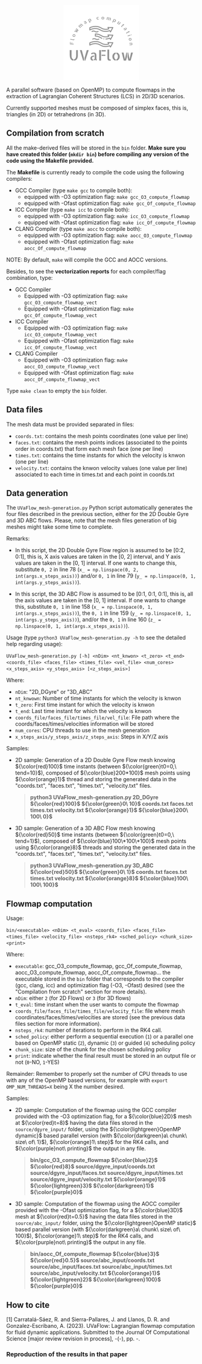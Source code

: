 <p align="center">
  <img src="https://github.com/uva-trasgo/UVaFlow/blob/master/UVaFlow_Logo.png"
 </p>

A parallel software (based on OpenMP) to compute flowmaps in the extraction of Lagrangian Coherent Structures (LCS) in 2D/3D scenarios.

Currently supported meshes must be composed of simplex faces, this is, triangles (in 2D) or tetrahedrons (in 3D).

## Compilation from scratch

All the make-derived files will be stored in the ```bin``` folder. 
__Make sure you have created this folder (```mkdir bin```) before compiling any version of the code using the Makefile provided.__

The __Makefile__ is currently ready to compile the code using the following compilers:
- GCC Compiler (type ```make gcc``` to compile both):
  - equipped with -O3 optimization flag: ```make gcc_O3_compute_flowmap```
  - equipped with -Ofast optimization flag: ```make gcc_Of_compute_flowmap```
- ICC Compiler (type ```make icc``` to compile both):
  - equipped with -O3 optimization flag: ```make icc_O3_compute_flowmap```
  - equipped with -Ofast optimization flag: ```make icc_Of_compute_flowmap```
- CLANG Compiler (type ```make aocc``` to compile both):
  - equipped with -O3 optimization flag: ```make aocc_O3_compute_flowmap```
  - equipped with -Ofast optimization flag: ```make aocc_Of_compute_flowmap```
  
NOTE: By default, ```make``` will compile the GCC and AOCC versions.
 
Besides, to see the __vectorization reports__ for each compiler/flag combination, type:
- GCC Compiler
  - Equipped with -O3 optimization flag: ```make gcc_O3_compute_flowmap_vect```
  - Equipped with -Ofast optimization flag: ```make gcc_Of_compute_flowmap_vect```
- ICC Compiler
  - Equipped with -O3 optimization flag: ```make icc_O3_compute_flowmap_vect```
  - Equipped with -Ofast optimization flag: ```make icc_Of_compute_flowmap_vect```
- CLANG Compiler
  - Equipped with -O3 optimization flag: ```make aocc_O3_compute_flowmap_vect```
  - Equipped with -Ofast optimization flag: ```make aocc_Of_compute_flowmap_vect```

Type ```make clean``` to empty the ```bin``` folder.

## Data files

The mesh data must be provided separated in files:
- ```coords.txt```: contains the mesh points coordinates (one value per line)
- ```faces.txt```: contains the mesh points indices (associated to the points order in coords.txt) that form each mesh face (one per line)
- ```times.txt```: contains the time instants for which the velocity is knwon (one per line)
- ```velocity.txt```: contains the knwon velocity values (one value per line) associated to each time in times.txt and each point in coords.txt

## Data generation

The ```UVaFlow_mesh-generation.py``` Python script automatically generates the four files described in the previous section, either for the 2D Double Gyre and 3D ABC flows. Please, note that the mesh files generation of big meshes might take some time to complete.

Remarks:

- In this script, the 2D Double Gyre Flow region is assumed to be [0:2, 0:1], this is, X axis values are taken in the [0, 2] interval, and Y axis values are taken in the [0, 1] interval. If one wants to change this, substitute ```0, 2``` in line 78 (```x_ = np.linspace(0, 2, int(args.x_steps_axis))```) and/or ```0, 1``` in line 79 (```y_ = np.linspace(0, 1, int(args.y_steps_axis))```).

- In this script, the 3D ABC Flow is assumed to be [0:1, 0:1, 0:1], this is, all the axis values are taken in the [0, 1] interval. If one wants to change this, substitute ```0, 1``` in line 158 (```x_ = np.linspace(0, 1, int(args.x_steps_axis))```), the ```0, 1``` in line 159 (```y_ = np.linspace(0, 1, int(args.y_steps_axis))```), and/or the ```0, 1``` in line 160 (```z_ = np.linspace(0, 1, int(args.x_steps_axis))```).

Usage (type ```python3 UVaFlow_mesh-generation.py -h``` to see the detailed help regarding usage): 

```UVaFlow_mesh-generation.py [-h] <nDim> <nt_knwon> <t_zero> <t_end> <coords_file> <faces_file> <times_file> <vel_file> <num_cores> <x_steps_axis> <y_steps_axis> [<z_steps_axis>]```

Where:
- ```nDim```: "2D_DGyre" or "3D_ABC"
- ```nt_knwown```: Number of time instants for which the velocity is knwon
- ```t_zero```: First time instant for which the velocity is knwon
- ```t_end```: Last time instant for which the velocity is knwon
- ```coords_file/faces_file/times_file/vel_file```: File path where the coords/faces/times/velocities information will be stored
- ```num_cores```: CPU threads to use in the mesh generation
- ```x_steps_axis/y_steps_axis/z_steps_axis```: Steps in X/Y/Z axis

Samples:

- 2D sample: Generation of a 2D Double Gyre Flow mesh knowing ${\color{red}100}$ time instants (between ${\color{green}t0=0,\ tend=10}$), composed of ${\color{blue}200*100}$ mesh points using ${\color{orange}1}$ thread and storing the generated data in the "coords.txt", "faces.txt", "times.txt", "velocity.txt" files.

  > __python3 UVaFlow_mesh-generation.py 2D_DGyre ${\color{red}100}$ ${\color{green}0\ 10}$ coords.txt faces.txt times.txt velocity.txt ${\color{orange}1}$ ${\color{blue}200\ 100\ 0}$__

- 3D sample: Generation of a 3D ABC Flow mesh knowing ${\color{red}50}$ time instants (between ${\color{green}t0=0,\ tend=1}$), composed of ${\color{blue}100\*100\*100}$ mesh points using ${\color{orange}8}$ threads and storing the generated data in the "coords.txt", "faces.txt", "times.txt", "velocity.txt" files.

  > __python3 UVaFlow_mesh-generation.py 3D_ABC ${\color{red}50}$ ${\color{green}0\ 1}$ coords.txt faces.txt times.txt velocity.txt ${\color{orange}8}$ ${\color{blue}100\ 100\ 100}$__
  
## Flowmap computation

Usage:

```bin/<executable> <nDim> <t_eval> <coords_file> <faces_file> <times_file> <velocity_file> <nsteps_rk4> <sched_policy> <chunk_size> <print>```

Where:
- ```executable```: gcc_O3_compute_flowmap, gcc_Of_compute_flowmap, aocc_O3_compute_flowmap, aocc_Of_compute_flowmap... the executable stored in the ```bin``` folder that corresponds to the compiler (gcc, clang, icc) and optimization flag (-O3, -Ofast) desired (see the "Compilation from scratch" section for more details).
- ```nDim```: either ```2``` (for 2D Flows) or ```3``` (for 3D flows)
- ```t_eval```: time instant when the user wants to compute the flowmap
- ```coords_file/faces_file/times_file/velocity_file```:  file where mesh coordinates/faces/times/velocities are stored (see the previous data files section for more information).
- ```nsteps_rk4```: number of iterations to perform in the RK4 call.
- ```sched_policy```: either perform a sequential execution (```1```) or a parallel one based on OpenMP static (```2```), dynamic (```3```) or guided (```4```) scheduling policy
- ```chunk_size```: size of the chunk for the chosen scheduling policy
- ```print```: indicate whether the final result must be stored in an output file or not (```0```-NO, ```1```-YES)

Remainder: Remember to properly set the number of CPU threads to use with any of the OpenMP based versions, for example with ```export OMP_NUM_THREADS=X``` being X the number desired.

Samples:

- 2D sample: Computation of the flowmap using the GCC compiler provided with the -O3 optimization flag, for a ${\color{blue}2D}$ mesh at ${\color{red}t=8}$ having the data files stored in the ```source/dgyre_input/``` folder, using the ${\color{lightgreen}OpenMP dynamic}$ based parallel version (with ${\color{darkgreen}a\ chunk\ size\ of\ 1}$), ${\color{orange}1\ step}$ for the RK4 calls, and ${\color{purple}not\ printing}$ the output in any file.

  > __bin/gcc_O3_compute_flowmap ${\color{blue}2}$ ${\color{red}8}$ source/dgyre_input/coords.txt source/dgyre_input/faces.txt source/dgyre_input/times.txt source/dgyre_input/velocity.txt ${\color{orange}1}$ ${\color{lightgreen}3}$ ${\color{darkgreen}1}$ ${\color{purple}0}$__
  
- 3D sample: Computation of the flowmap using the AOCC compiler provided with the -Ofast optimization flag, for a ${\color{blue}3D}$ mesh at ${\color{red}t=0.5}$ having the data files stored in the ```source/abc_input/``` folder, using the ${\color{lightgreen}OpenMP static}$ based parallel version (with ${\color{darkgreen}a\ chunk\ size\ of\ 100}$), ${\color{orange}1\ step}$ for the RK4 calls, and ${\color{purple}not\ printing}$ the output in any file.

  > __bin/aocc_Of_compute_flowmap ${\color{blue}3}$ ${\color{red}0.5}$ source/abc_input/coords.txt source/abc_input/faces.txt source/abc_input/times.txt source/abc_input/velocity.txt ${\color{orange}1}$ ${\color{lightgreen}2}$ ${\color{darkgreen}100}$ ${\color{purple}0}$__

## How to cite

<a id="1">[1]</a> 
Carratalá-Sáez, R. and Sierra-Pallares, J. and Llanos, D. R. and Gonzalez-Escribano, A. (2023). 
UVaFlow: Lagrangian flowmap computation for fluid dynamic applications.
Submitted to the Journal Of Computational Science [major review revision in process], -(-), pp. -.

### Reproduction of the results in that paper

